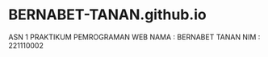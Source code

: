 # BERNABET-TANAN.github.io
ASN 1 PRAKTIKUM PEMROGRAMAN WEB
NAMA   : BERNABET TANAN
NIM    : 221110002
